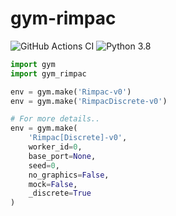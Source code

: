 # gym-rimpac
![GitHub Actions CI](https://github.com/rapsealk/gym-rimpac/workflows/Lint/badge.svg)
![Python 3.8](https://img.shields.io/badge/Python-3.8-blue.svg?logo=python)

```python
import gym
import gym_rimpac

env = gym.make('Rimpac-v0')
env = gym.make('RimpacDiscrete-v0')

# For more details..
env = gym.make(
    'Rimpac[Discrete]-v0',
    worker_id=0,
    base_port=None,
    seed=0,
    no_graphics=False,
    mock=False,
    _discrete=True
)
```
